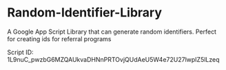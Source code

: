 # Random-Identifier-Library
A Google App Script Library that can generate random identifiers. Perfect for creating ids for referral programs

Script ID: 1L9nuC_pwzbG6MZQAUkvaDHNnPRTOvjQUdAeU5W4e72U27lwpIZ5lLzeq
